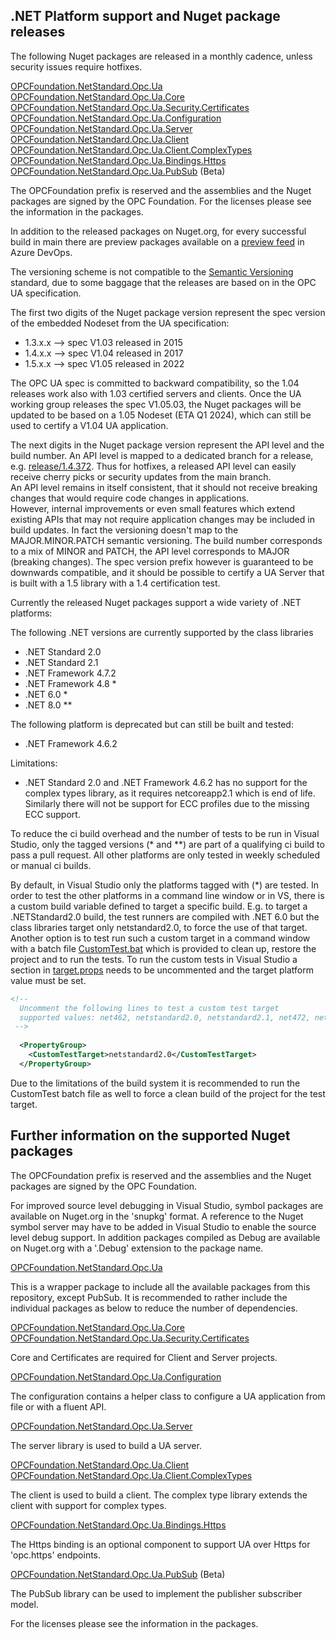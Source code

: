## .NET Platform support and Nuget package releases

The following Nuget packages are released in a monthly cadence, unless security issues require hotfixes.

[OPCFoundation.NetStandard.Opc.Ua](https://www.nuget.org/packages/OPCFoundation.NetStandard.Opc.Ua/)  
[OPCFoundation.NetStandard.Opc.Ua.Core](https://www.nuget.org/packages/OPCFoundation.NetStandard.Opc.Ua.Core/)  
[OPCFoundation.NetStandard.Opc.Ua.Security.Certificates](https://www.nuget.org/packages/OPCFoundation.NetStandard.Opc.Ua.Security.Certificates/)  
[OPCFoundation.NetStandard.Opc.Ua.Configuration](https://www.nuget.org/packages/OPCFoundation.NetStandard.Opc.Ua.Configuration/)  
[OPCFoundation.NetStandard.Opc.Ua.Server](https://www.nuget.org/packages/OPCFoundation.NetStandard.Opc.Ua.Server/)  
[OPCFoundation.NetStandard.Opc.Ua.Client](https://www.nuget.org/packages/OPCFoundation.NetStandard.Opc.Ua.Client/)  
[OPCFoundation.NetStandard.Opc.Ua.Client.ComplexTypes](https://www.nuget.org/packages/OPCFoundation.NetStandard.Opc.Ua.Client.ComplexTypes/)  
[OPCFoundation.NetStandard.Opc.Ua.Bindings.Https](https://www.nuget.org/packages/OPCFoundation.NetStandard.Opc.Ua.Bindings.Https/)  
[OPCFoundation.NetStandard.Opc.Ua.PubSub](https://www.nuget.org/packages/OPCFoundation.NetStandard.Opc.Ua.PubSub/) (Beta)  

The OPCFoundation prefix is reserved and the assemblies and the Nuget packages are signed by the OPC Foundation. 
For the licenses please see the information in the packages.

In addition to the released packages on Nuget.org, for every successful build in main there are preview packages available on a [preview feed](https://opcfoundation.visualstudio.com/opcua-netstandard/_artifacts/feed/opcua-preview) in Azure DevOps.

The versioning scheme is not compatible to the [Semantic Versioning](https://semver.org/) standard, due to some baggage that the releases are based on in the OPC UA specification.

The first two digits of the Nuget package version represent the spec version of the embedded Nodeset from the UA specification:

- 1.3.x.x  --> spec V1.03 released in 2015
- 1.4.x.x  --> spec V1.04 released in 2017
- 1.5.x.x  --> spec V1.05 released in 2022

The OPC UA spec is committed to backward compatibility, so the 1.04 releases work also with 1.03 certified servers and clients.
Once the UA working group releases the spec V1.05.03, the Nuget packages will be updated to be based on a 1.05 Nodeset (ETA Q1 2024), which can still be used to certify a V1.04 UA application.

The next digits in the Nuget package version represent the API level and the build number. 
An API level is mapped to a dedicated branch for a release, e.g. [release/1.4.372](https://github.com/OPCFoundation/UA-.NETStandard/tree/release/1.4.372). 
Thus for hotfixes, a released API level can easily receive cherry picks or security updates from the main branch.   
An API level remains in itself consistent, that it should not receive breaking changes that would require code changes in applications.  
However, internal improvements or even small features which extend existing APIs that may not require application changes may be included in build updates.
In fact the versioning doesn't map to the MAJOR.MINOR.PATCH semantic versioning. The build number corresponds to a mix of MINOR and PATCH, the API level corresponds to MAJOR (breaking changes). The spec version prefix however is guaranteed to be downwards compatible, and it should be possible to certify a UA Server that is built with a 1.5 library with a 1.4 certification test.

Currently the released Nuget packages support a wide variety of .NET platforms:

The following .NET versions are currently supported by the class libraries
- .NET Standard 2.0
- .NET Standard 2.1
- .NET Framework 4.7.2 
- .NET Framework 4.8 *
- .NET 6.0 *
- .NET 8.0 **

The following platform is deprecated but can still be built and tested:
- .NET Framework 4.6.2

Limitations:
- .NET Standard 2.0 and .NET Framework 4.6.2 has no support for the complex types library, as it requires netcoreapp2.1 which is end of life. Similarly there will not be support for ECC profiles due to the missing ECC support.

To reduce the ci build overhead and the number of tests to be run in Visual Studio, only the tagged versions (* and **) are part of a qualifying ci build to pass a pull request. 
All other platforms are only tested in weekly scheduled or manual ci builds.

By default, in Visual Studio only the platforms tagged with (*) are tested. In order to test the other platforms in a command line window or in VS, there is a custom build variable defined to target a specific build. E.g. to target a .NETStandard2.0 build, the test runners are compiled with .NET 6.0 but the class libraries target only netstandard2.0, to force the use of that target.
Another option is to test run such a custom target in a command window with a batch file [CustomTest.bat](../Tests/customtest.bat) which is provided to clean up, restore the project and to run the tests. To run the custom tests in Visual Studio a section in [target.props](../targets.props) needs to be uncommented and the target platform value must be set. 

```xml
<!-- 
  Uncomment the following lines to test a custom test target 
  supported values: net462, netstandard2.0, netstandard2.1, net472, net48, net6.0, net8.0
 -->
  
  <PropertyGroup>
    <CustomTestTarget>netstandard2.0</CustomTestTarget>
  </PropertyGroup> 
```

Due to the limitations of the build system it is recommended to run the CustomTest batch file as well to force a clean build of the project for the test target.


## Further information on the supported Nuget packages

The OPCFoundation prefix is reserved and the assemblies and the Nuget packages are signed by the OPC Foundation. 

For improved source level debugging in Visual Studio, symbol packages are available on Nuget.org in the 'snupkg' format. A reference to the Nuget symbol server may have to be added in Visual Studio to enable the source level debug support.
In addition packages compiled as Debug are available on Nuget.org with a '.Debug' extension to the package name.

[OPCFoundation.NetStandard.Opc.Ua](https://www.nuget.org/packages/OPCFoundation.NetStandard.Opc.Ua/)

This is a wrapper package to include all the available packages from this repository, except PubSub. It is recommended to rather include the individual packages as below to reduce the number of dependencies.

[OPCFoundation.NetStandard.Opc.Ua.Core](https://www.nuget.org/packages/OPCFoundation.NetStandard.Opc.Ua.Core/)
[OPCFoundation.NetStandard.Opc.Ua.Security.Certificates](https://www.nuget.org/packages/OPCFoundation.NetStandard.Opc.Ua.Security.Certificates/)

Core and Certificates are required for Client and Server projects.

[OPCFoundation.NetStandard.Opc.Ua.Configuration](https://www.nuget.org/packages/OPCFoundation.NetStandard.Opc.Ua.Configuration/)

The configuration contains a helper class to configure a UA application from file or with a fluent API.

[OPCFoundation.NetStandard.Opc.Ua.Server](https://www.nuget.org/packages/OPCFoundation.NetStandard.Opc.Ua.Server/)

The server library is used to build a UA server.

[OPCFoundation.NetStandard.Opc.Ua.Client](https://www.nuget.org/packages/OPCFoundation.NetStandard.Opc.Ua.Client/)
[OPCFoundation.NetStandard.Opc.Ua.Client.ComplexTypes](https://www.nuget.org/packages/OPCFoundation.NetStandard.Opc.Ua.Client.ComplexTypes/)

The client is used to build a client. The complex type library extends the client with support for complex types.

[OPCFoundation.NetStandard.Opc.Ua.Bindings.Https](https://www.nuget.org/packages/OPCFoundation.NetStandard.Opc.Ua.Bindings.Https/)

The Https binding is an optional component to support UA over Https for 'opc.https' endpoints.

[OPCFoundation.NetStandard.Opc.Ua.PubSub](https://www.nuget.org/packages/OPCFoundation.NetStandard.Opc.Ua.PubSub/) (Beta)

The PubSub library can be used to implement the publisher subscriber model. 

For the licenses please see the information in the packages.
